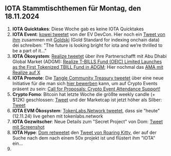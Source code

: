 ## IOTA Stammtischthemen für Montag, den 18.11.2024

1. **IOTA Quicktakes**: Diese Woche gab es keine IOTA Quicktakes
2. **IOTA Event**: [kowei tweetet](https://x.com/kowei1995/status/1856003801951650049) von der EV DevCon. Hier noch ein [Tweet von ihm](https://x.com/goldskyio/status/1856190541991498017) zusammen mit [Goldski](https://x.com/goldskyio) (Gold Standard for indexing onchain data) dei schreiben: "The future is looking bright for iota and we’re thrilled to be a part of it..."
3. **IOTA Ökosystem**: [Realize tweetet](https://x.com/realizefinance/status/1856018821569560807) über ihre Partnerschafft mit Abu Dhabi Global Market (ADGM): [Realize T-BILLS Fund (OEIC) Limited Launches as the First Tokenized TBILL Fund in ADGM](https://www.adgm.com/media/announcements/realize-t-bills-fund-oeic-limited-launches-as-the-first-tokenized-tbill-fund-in-adgm); Hier nochmal das [AMA mit Realize auf X](https://x.com/realizefinance/status/1856003736625115403) 
4. **IOTA Promote**: Die [Tangle Community Treasury tweetet](https://x.com/TangleTreasury/status/1856241454118469817) über eine neue Initiative für die man sich [hier bewerben](https://www.tangletreasury.org/submit-proposal) kann, um auf Crypto Events präsent zu sein: [Call for Proposals: Crypto Event Attendance Support!](https://medium.com/@tangletreasury_87751/call-for-proposals-crypto-event-attendance-support-a157c715c15e)
5. **Crypto Fomo**: Bitcoin hat letzte Woche die größte weekly candle (+ $12K) geschlossen: [Tweet](https://x.com/cryptoamanclub/status/1855871848270950570) und der Marketcap ist jetzt höher als Silber: [Tweet](https://x.com/JasonYanowitz/status/1856153656543899813)
6. **IOTA EVM Ökosystem**: [TokenLabs.Network tweetet](https://x.com/TokenLabsX/status/1856239925869326768), dass sie "heute" (12.11.24) live gehen mit tokenlabs.network
7. **IOTA Gezwitscher**: Neue Details zum "Secret Project" von Dom: [Tweet mit Screenshot](https://x.com/Vrom14286662/status/1856227997675667592)
8. **IOTA Hype**: [Dom retweetet](https://x.com/DomSchiener/status/1856026712741449952) den [Tweet von Roaring Kitty](https://x.com/RoaringKitty/status/1855782862106005713), der auf der Suche nach dem nach einem 50x projekt ist und flüstert ihm "IOTA" ein...
9. 
